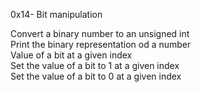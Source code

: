 0x14- Bit manipulation

Convert a binary number to an unsigned int</br>
Print the binary representation od a number</br>
Value of a bit at a given index</br>
Set the value of a bit to 1 at a given index</br>
Set the value of a bit to 0 at a given index</br>
